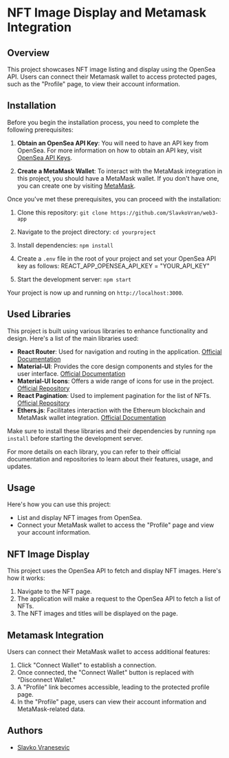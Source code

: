 # NFT Image Display and Metamask Integration

## Overview

This project showcases NFT image listing and display using the OpenSea API. Users can connect their Metamask wallet to access protected pages, such as the "Profile" page, to view their account information.

## Installation

Before you begin the installation process, you need to complete the following prerequisites:

1. **Obtain an OpenSea API Key**: You will need to have an API key from OpenSea. For more information on how to obtain an API key, visit [OpenSea API Keys](https://docs.opensea.io/reference/api-keys).

2. **Create a MetaMask Wallet**: To interact with the MetaMask integration in this project, you should have a MetaMask wallet. If you don't have one, you can create one by visiting [MetaMask](https://metamask.io/).

Once you've met these prerequisites, you can proceed with the installation:

1. Clone this repository: `git clone https://github.com/SlavkoVran/web3-app`
2. Navigate to the project directory: `cd yourproject`
3. Install dependencies: `npm install`
4. Create a `.env` file in the root of your project and set your OpenSea API key as follows: REACT_APP_OPENSEA_API_KEY = "YOUR_API_KEY"


5. Start the development server: `npm start`

Your project is now up and running on `http://localhost:3000`.

## Used Libraries

This project is built using various libraries to enhance functionality and design. Here's a list of the main libraries used:

- **React Router**: Used for navigation and routing in the application. [Official Documentation](https://reactrouter.com/)
- **Material-UI**: Provides the core design components and styles for the user interface. [Official Documentation](https://material-ui.com/)
- **Material-UI Icons**: Offers a wide range of icons for use in the project. [Official Repository](https://github.com/mui-org/material-ui)
- **React Pagination**: Used to implement pagination for the list of NFTs. [Official Repository](https://github.com/vayser/react-paginate)
- **Ethers.js**: Facilitates interaction with the Ethereum blockchain and MetaMask wallet integration. [Official Documentation](https://docs.ethers.io/v5/)

Make sure to install these libraries and their dependencies by running `npm install` before starting the development server.

For more details on each library, you can refer to their official documentation and repositories to learn about their features, usage, and updates.

## Usage

Here's how you can use this project:

- List and display NFT images from OpenSea.
- Connect your MetaMask wallet to access the "Profile" page and view your account information.

## NFT Image Display

This project uses the OpenSea API to fetch and display NFT images. Here's how it works:

1. Navigate to the NFT page.
2. The application will make a request to the OpenSea API to fetch a list of NFTs.
3. The NFT images and titles will be displayed on the page.

## Metamask Integration

Users can connect their MetaMask wallet to access additional features:

1. Click "Connect Wallet" to establish a connection.
2. Once connected, the "Connect Wallet" button is replaced with "Disconnect Wallet."
3. A "Profile" link becomes accessible, leading to the protected profile page.
4. In the "Profile" page, users can view their account information and MetaMask-related data.


## Authors

- [Slavko Vranesevic](https://github.com/SlavkoVran)
